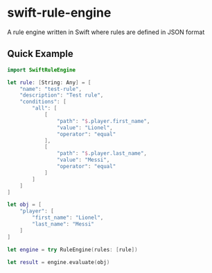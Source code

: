 # swift-rule-engine
A rule engine written in Swift where rules are defined in JSON format


## Quick Example

```swift
import SwiftRuleEngine

let rule: [String: Any] = [
    "name": "test-rule",
    "description": "Test rule",
    "conditions": [
        "all": [
            [
                "path": "$.player.first_name",
                "value": "Lionel",
                "operator": "equal"
            ],
            [
                "path": "$.player.last_name",
                "value": "Messi",
                "operator": "equal"
            ]
        ]
    ]
]

let obj = [
    "player": [
        "first_name": "Lionel",
        "last_name": "Messi"
    ]
]

let engine = try RuleEngine(rules: [rule])

let result = engine.evaluate(obj)

```

